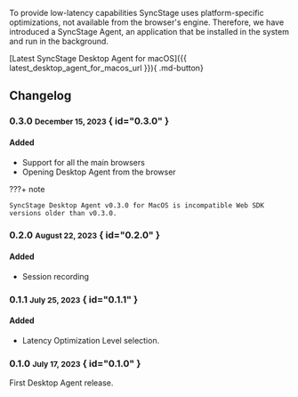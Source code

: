 To provide low-latency capabilities SyncStage uses platform-specific optimizations, not available from the browser's engine. Therefore, we have introduced a SyncStage Agent, an application that be installed in the system and run in the background. 

[Latest SyncStage Desktop Agent for macOS]({{ latest_desktop_agent_for_macos_url }}){ .md-button}


## Changelog
### 0.3.0 <small>December 15, 2023</small> { id="0.3.0" }
#### Added

* Support for all the main browsers
* Opening Desktop Agent from the browser

???+ note

    SyncStage Desktop Agent v0.3.0 for MacOS is incompatible Web SDK versions older than v0.3.0.


### 0.2.0 <small>August 22, 2023</small> { id="0.2.0" }
#### Added

* Session recording

### 0.1.1 <small>July 25, 2023</small> { id="0.1.1" }
#### Added

* Latency Optimization Level selection.

### 0.1.0 <small>July 17, 2023</small> { id="0.1.0" }
First Desktop Agent release.
